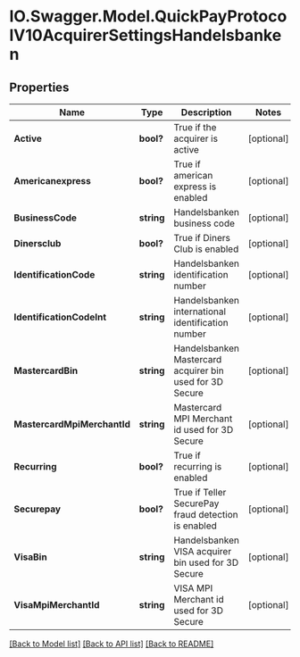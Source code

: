 # IO.Swagger.Model.QuickPayProtocolV10AcquirerSettingsHandelsbanken
## Properties

Name | Type | Description | Notes
------------ | ------------- | ------------- | -------------
**Active** | **bool?** | True if the acquirer is active | [optional] 
**Americanexpress** | **bool?** | True if american express is enabled | [optional] 
**BusinessCode** | **string** | Handelsbanken business code | [optional] 
**Dinersclub** | **bool?** | True if Diners Club is enabled | [optional] 
**IdentificationCode** | **string** | Handelsbanken identification number | [optional] 
**IdentificationCodeInt** | **string** | Handelsbanken international identification number | [optional] 
**MastercardBin** | **string** | Handelsbanken Mastercard acquirer bin used for 3D Secure | [optional] 
**MastercardMpiMerchantId** | **string** | Mastercard MPI Merchant id used for 3D Secure | [optional] 
**Recurring** | **bool?** | True if recurring is enabled | [optional] 
**Securepay** | **bool?** | True if Teller SecurePay fraud detection is enabled | [optional] 
**VisaBin** | **string** | Handelsbanken VISA acquirer bin used for 3D Secure | [optional] 
**VisaMpiMerchantId** | **string** | VISA MPI Merchant id used for 3D Secure | [optional] 

[[Back to Model list]](../README.md#documentation-for-models) [[Back to API list]](../README.md#documentation-for-api-endpoints) [[Back to README]](../README.md)

